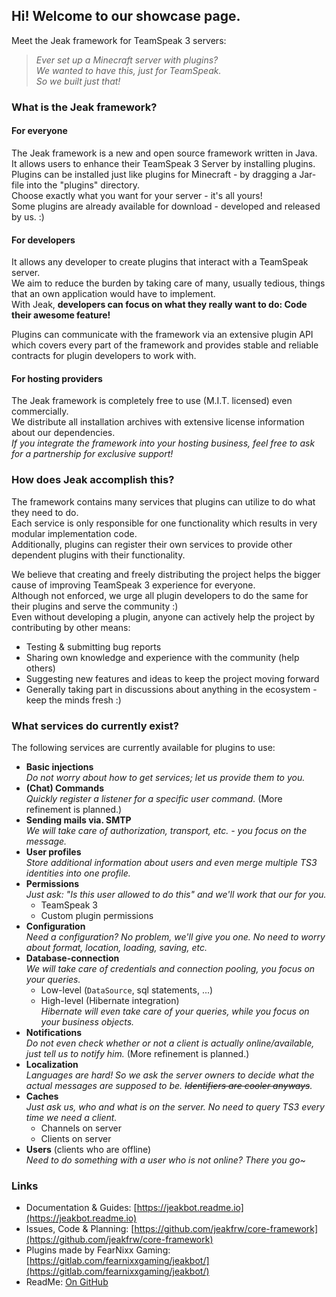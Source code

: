 ## Hi! Welcome to our showcase page.
Meet the Jeak framework for TeamSpeak 3 servers:  

> _Ever set up a Minecraft server with plugins?  
  We wanted to have this, just for TeamSpeak.  
  So we built just that!_ 

### What is the Jeak framework?
#### For everyone
The Jeak framework is a new and open source framework written in Java.  
It allows users to enhance their TeamSpeak 3 Server by installing plugins.  
Plugins can be installed just like plugins for Minecraft - by dragging a Jar-file into the "plugins" directory.  
Choose exactly what you want for your server - it's all yours!  
Some plugins are already available for download - developed and released by us. :)

#### For developers
It allows any developer to create plugins that interact with a TeamSpeak server.  
We aim to reduce the burden by taking care of many, usually tedious, things that an own application would have to implement.  
With Jeak, __developers can focus on what they really want to do: Code their awesome feature!__  
  
Plugins can communicate with the framework via an extensive plugin API which covers every part of the framework and provides stable and reliable contracts for plugin developers to work with.  
  
#### For hosting providers
The Jeak framework is completely free to use (M.I.T. licensed) even commercially.  
We distribute all installation archives with extensive license information about our dependencies.  
_If you integrate the framework into your hosting business, feel free to ask for a partnership for exclusive support!_
  
### How does Jeak accomplish this?
The framework contains many services that plugins can utilize to do what they need to do.  
Each service is only responsible for one functionality which results in very modular implementation code.  
Additionally, plugins can register their own services to provide other dependent plugins with their functionality.  
  
We believe that creating and freely distributing the project helps the bigger cause of improving TeamSpeak 3 experience for everyone.  
Although not enforced, we urge all plugin developers to do the same for their plugins and serve the community :)  
Even without developing a plugin, anyone can actively help the project by contributing by other means:
* Testing & submitting bug reports
* Sharing own knowledge and experience with the community (help others)
* Suggesting new features and ideas to keep the project moving forward
* Generally taking part in discussions about anything in the ecosystem - keep the minds fresh :)
  
### What services do currently exist?
The following services are currently available for plugins to use:
* __Basic injections__  
  _Do not worry about how to get services; let us provide them to you._  
* __(Chat) Commands__  
  _Quickly register a listener for a specific user command._
  (More refinement is planned.)
* __Sending mails via. SMTP__  
  _We will take care of authorization, transport, etc. - you focus on the message._
* __User profiles__  
  _Store additional information about users and even merge multiple TS3 identities into one profile._
* __Permissions__  
  _Just ask: "Is this user allowed to do this" and we'll work that our for you._
  * TeamSpeak 3
  * Custom plugin permissions
* __Configuration__  
  _Need a configuration? No problem, we'll give you one. No need to worry about format, location, loading, saving, etc._
* __Database-connection__  
  _We will take care of credentials and connection pooling, you focus on your queries._
  * Low-level (``DataSource``, sql statements, ...)
  * High-level (Hibernate integration)  
    _Hibernate will even take care of your queries, while you focus on your business objects._
* __Notifications__  
  _Do not even check whether or not a client is actually online/available, just tell us to notify him._ (More refinement is planned.)
* __Localization__  
  _Languages are hard! So we ask the server owners to decide what the actual messages are supposed to be. ~~Identifiers are cooler anyways~~._
* __Caches__  
  _Just ask us, who and what is on the server. No need to query TS3 every time we need a client._
  * Channels on server
  * Clients on server
* __Users__ (clients who are offline)  
  _Need to do something with a user who is not online? There you go~_

### Links
* Documentation & Guides: [https://jeakbot.readme.io](https://jeakbot.readme.io)
* Issues, Code & Planning: [https://github.com/jeakfrw/core-framework](https://github.com/jeakfrw/core-framework)
* Plugins made by FearNixx Gaming: [https://gitlab.com/fearnixxgaming/jeakbot/](https://gitlab.com/fearnixxgaming/jeakbot/)
* ReadMe: [On GitHub](https://github.com/jeakfrw/core-framework/blob/bleeding-1.X.X/README.md)